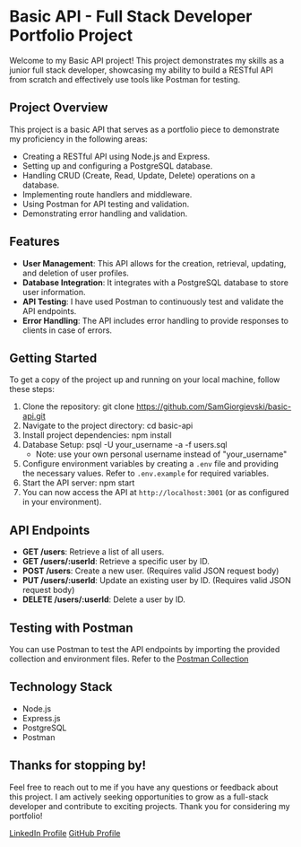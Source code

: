 # Basic API - Full Stack Developer Portfolio Project

Welcome to my Basic API project! This project demonstrates my skills as a junior full stack developer, showcasing my ability to build a RESTful API from scratch and effectively use tools like Postman for testing.

## Project Overview

This project is a basic API that serves as a portfolio piece to demonstrate my proficiency in the following areas:

- Creating a RESTful API using Node.js and Express.
- Setting up and configuring a PostgreSQL database.
- Handling CRUD (Create, Read, Update, Delete) operations on a database.
- Implementing route handlers and middleware.
- Using Postman for API testing and validation.
- Demonstrating error handling and validation.

## Features

- **User Management**: This API allows for the creation, retrieval, updating, and deletion of user profiles.
- **Database Integration**: It integrates with a PostgreSQL database to store user information.
- **API Testing**: I have used Postman to continuously test and validate the API endpoints.
- **Error Handling**: The API includes error handling to provide responses to clients in case of errors.

## Getting Started

To get a copy of the project up and running on your local machine, follow these steps:

1. Clone the repository: git clone https://github.com/SamGiorgievski/basic-api.git
2. Navigate to the project directory: cd basic-api
3. Install project dependencies: npm install
4. Database Setup: psql -U your_username -a -f users.sql
   - Note: use your own personal username instead of "your_username"
6. Configure environment variables by creating a `.env` file and providing the necessary values. Refer to `.env.example` for required variables.
7. Start the API server: npm start
8. You can now access the API at `http://localhost:3001` (or as configured in your environment).

## API Endpoints

- **GET /users**: Retrieve a list of all users.
- **GET /users/:userId**: Retrieve a specific user by ID.
- **POST /users**: Create a new user. (Requires valid JSON request body)
- **PUT /users/:userId**: Update an existing user by ID. (Requires valid JSON request body)
- **DELETE /users/:userId**: Delete a user by ID.

## Testing with Postman

You can use Postman to test the API endpoints by importing the provided collection and environment files. Refer to the [Postman Collection](./postman/basicapi.postman_collection.json)

## Technology Stack

- Node.js
- Express.js
- PostgreSQL
- Postman

## Thanks for stopping by!
Feel free to reach out to me if you have any questions or feedback about this project. I am actively seeking opportunities to grow as a full-stack developer and contribute to exciting projects. Thank you for considering my portfolio!

[LinkedIn Profile](https://www.linkedin.com/in/samgiorgievski/)
[GitHub Profile](https://github.com/SamGiorgievski)
